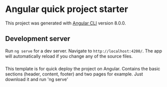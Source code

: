 # Angular quick project starter

This project was generated with [Angular CLI](https://github.com/angular/angular-cli) version 8.0.0.

## Development server

Run `ng serve` for a dev server. Navigate to `http://localhost:4200/`. The app will automatically reload if you change any of the source files.


### 
This template is for quick deploy the project on Angular. Contains the basic sections (header, content, footer) and two pages for example. Just download it and run 'ng serve'
